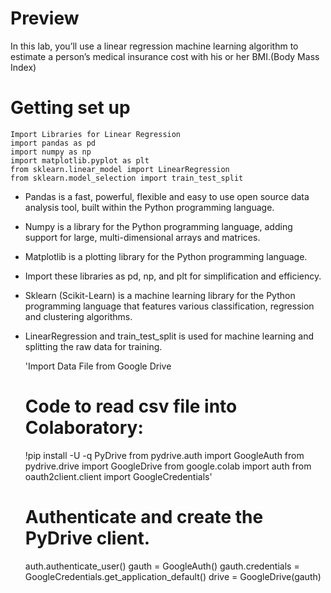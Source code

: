 # Preview

In this lab, you’ll use a linear regression machine learning algorithm to estimate a person’s medical insurance cost with his or her BMI.(Body Mass Index)

# Getting set up

	Import Libraries for Linear Regression
	import pandas as pd
	import numpy as np
	import matplotlib.pyplot as plt
	from sklearn.linear_model import LinearRegression
	from sklearn.model_selection import train_test_split 

* Pandas is a fast, powerful, flexible and easy to use open source data analysis tool, built within the Python programming language.
* Numpy is a library for the Python programming language, adding support for large, multi-dimensional arrays and matrices.
* Matplotlib is a plotting library for the Python programming language.
* Import these libraries as pd, np, and plt for simplification and efficiency.
* Sklearn (Scikit-Learn) is a machine learning library for the Python programming language that features various classification, regression and clustering algorithms.
* LinearRegression and train_test_split is used for machine learning and splitting the raw data for training.

	'Import Data File from Google Drive
	# Code to read csv file into Colaboratory:
	!pip install -U -q PyDrive
	from pydrive.auth import GoogleAuth
	from pydrive.drive import GoogleDrive
	from google.colab import auth
	from oauth2client.client import GoogleCredentials'

	# Authenticate and create the PyDrive client.
	auth.authenticate_user()
	gauth = GoogleAuth()
	gauth.credentials = GoogleCredentials.get_application_default()
	drive = GoogleDrive(gauth)
